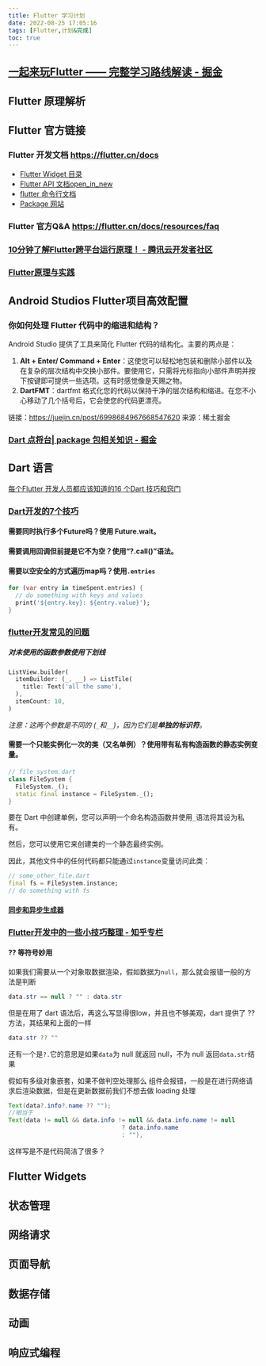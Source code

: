 ```yaml
---
title: Flutter 学习计划
date: 2022-08-25 17:05:16
tags: [Flutter,计划&完成]
toc: true
---
```




## [一起来玩Flutter —— 完整学习路线解读 - 掘金](https://www.google.com.hk/url?sa=t&rct=j&q=&esrc=s&source=web&cd=&ved=2ahUKEwjTi-qD0uH5AhWemFYBHcpkBCsQFnoECAwQAQ&url=https%3A%2F%2Fjuejin.cn%2Fpost%2F7022246208097746958&usg=AOvVaw2TsnAL-f42O2cwA7wFj61L)

## Flutter 原理解析



## Flutter 官方链接

### Flutter 开发文档 https://flutter.cn/docs

- [Flutter Widget 目录](https://flutter.cn/docs/reference/widgets)
- [Flutter API 文档open_in_new](https://api.flutter-io.cn/)
- [flutter 命令行文档](https://flutter.cn/docs/reference/flutter-cli) 
- [Package 网站 ](https://pub.flutter-io.cn/flutter)



### Flutter 官方Q&A  https://flutter.cn/docs/resources/faq

### [10分钟了解Flutter跨平台运行原理！ - 腾讯云开发者社区](https://www.google.com.hk/url?sa=t&rct=j&q=&esrc=s&source=web&cd=&ved=2ahUKEwiphvit-5P6AhVHz2EKHTvIAJ4QFnoECAoQAQ&url=https%3A%2F%2Fcloud.tencent.com%2Fdeveloper%2Farticle%2F1883377&usg=AOvVaw1Liiu2BOUp7O9skaCpWdHS)



### [Flutter原理与实践](https://tech.meituan.com/2018/08/09/waimai-flutter-practice.html)



## Android Studios Flutter项目高效配置

### 你如何处理 Flutter 代码中的缩进和结构？

Android Studio 提供了工具来简化 Flutter 代码的结构化。主要的两点是：

1. **Alt + Enter/ Command + Enter**：这使您可以轻松地包装和删除小部件以及在复杂的层次结构中交换小部件。要使用它，只需将光标指向小部件声明并按下按键即可提供一些选项。这有时感觉像是天赐之物。
2. **DartFMT**：dartfmt 格式化您的代码以保持干净的层次结构和缩进。在您不小心移动了几个括号后，它会使您的代码更漂亮。

链接：https://juejin.cn/post/6998684967668547620
来源：稀土掘金

### [Dart 点将台| package 包相关知识 - 掘金](https://www.google.com.hk/url?sa=t&rct=j&q=&esrc=s&source=web&cd=&ved=2ahUKEwjT-5HMzev5AhW8plYBHaZyARYQFnoECAUQAQ&url=https%3A%2F%2Fjuejin.cn%2Fpost%2F6932640833929740296&usg=AOvVaw2Qlt7bV3uH2fPWnEz29qoG)

## Dart 语言



[每个Flutter 开发人员都应该知道的16 个Dart 技巧和窍门](https://www.google.com.hk/url?sa=t&rct=j&q=&esrc=s&source=web&cd=&ved=2ahUKEwjoxejH0-v5AhUjUfUHHR8YCxkQFnoECAYQAQ&url=https%3A%2F%2Fblog.51cto.com%2Fjianguo%2F4334685&usg=AOvVaw0PbGZsiw01Kqy1yWdd0hlP)

### [Dart开发的7个技巧](https://juejin.cn/post/6999040234335764517)

#### 需要同时执行多个Future吗？使用 Future.wait。

#### 需要调用回调但前提是它不为空？使用“?.call()”语法。

#### 需要以空安全的方式遍历map吗？使用`.entries`

```dart
for (var entry in timeSpent.entries) {
  // do something with keys and values
  print('${entry.key}: ${entry.value}');
}
```



### [flutter开发常见的问题](https://juejin.cn/post/6998684967668547620) 

##### 对未使用的函数参数使用下划线

```dart
ListView.builder(
  itemBuilder: (_, __) => ListTile(
    title: Text('all the same'),
  ),
  itemCount: 10,
)	
```

*注意：这两个参数是不同的 (`_`和`__`)，因为它们是**单独的标识符**。*

#### 需要一个只能实例化一次的类（又名单例）？使用带有私有构造函数的静态实例变量。

```dart
// file_system.dart
class FileSystem {
  FileSystem._();
  static final instance = FileSystem._();
}	
```

要在 Dart 中创建单例，您可以声明一个命名构造函数并使用`_`语法将其设为私有。

然后，您可以使用它来创建类的一个静态最终实例。

因此，其他文件中的任何代码都只能通过`instance`变量访问此类：

```dart
// some_other_file.dart
final fs = FileSystem.instance;
// do something with fs	
```



#### [同步和异步生成器](https://juejin.cn/post/6999408113942003726#heading-0)



### [Flutter开发中的一些小技巧整理 - 知乎专栏](https://www.google.com.hk/url?sa=t&rct=j&q=&esrc=s&source=web&cd=&ved=2ahUKEwjoxejH0-v5AhUjUfUHHR8YCxkQFnoECAQQAQ&url=https%3A%2F%2Fzhuanlan.zhihu.com%2Fp%2F357234531&usg=AOvVaw2yo9n0F9sIKaTyhkdDRPw3)

#### ?? 等符号妙用

如果我们需要从一个对象取数据渲染，假如数据为`null`，那么就会报错一般的方法是判断

```java
data.str == null ? "" : data.str
```

但是在用了 dart 语法后，再这么写显得很low，并且也不够美观，dart 提供了 ?? 方法，其结果和上面的一样

```java
data.str ?? ""
```

还有一个是`?.`它的意思是如果`data`为 null 就返回 null，不为 null 返回`data.str`结果

假如有多级对象嵌套，如果不做判空处理那么 组件会报错，一般是在进行网络请求后渲染数据，但是在更新数据前我们不想去做 loading 处理

```java
Text(data?.info?.name ?? "");
//相当于
Text(data != null && data.info != null && data.info.name != null
                                ? data.info.name
                                : ""),
```

这样写是不是代码简洁了很多？

## Flutter Widgets

## 状态管理

## 网络请求

## 页面导航

## 数据存储

## 动画

## 响应式编程





# 
